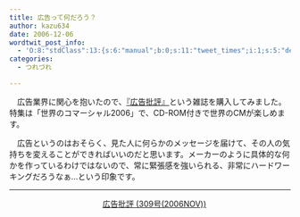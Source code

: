 ```yaml
---
title: 広告って何だろう？
author: kazu634
date: 2006-12-06
wordtwit_post_info:
  - 'O:8:"stdClass":13:{s:6:"manual";b:0;s:11:"tweet_times";i:1;s:5:"delay";i:0;s:7:"enabled";i:1;s:10:"separation";s:2:"60";s:7:"version";s:3:"3.7";s:14:"tweet_template";b:0;s:6:"status";i:2;s:6:"result";a:0:{}s:13:"tweet_counter";i:2;s:13:"tweet_log_ids";a:1:{i:0;i:2675;}s:9:"hash_tags";a:0:{}s:8:"accounts";a:1:{i:0;s:7:"kazu634";}}'
categories:
  - つれづれ

---
```

<div class="section">
<p>
    　広告業界に関心を抱いたので、<a href="https://www.amazon.co.jp/exec/obidos/ASIN/4944079427/goodpic-22/" onclick="__gaTracker('send', 'event', 'outbound-article', 'https://www.amazon.co.jp/exec/obidos/ASIN/4944079427/goodpic-22/', '『広告批評』');" target="_top">『広告批評』</a>という雑誌を購入してみました。特集は「世界のコマーシャル2006」で、CD-ROM付きで世界のCMが楽しめます。
</p>
  
<p>
    　広告というのはおそらく、見た人に何らかのメッセージを届けて、その人の気持ちを変えることができればいいのだと思います。メーカーのように具体的な何かを作っているわけではないので、常に緊張感を強いられる、非常にハードワーキングだろうなぁ…という印象です。
</p>
  
<hr />
  
<center>
    &#160;&#160; &#160;<a href="https://www.amazon.co.jp/exec/obidos/ASIN/4944079427/goodpic-22/" onclick="__gaTracker('send', 'event', 'outbound-article', 'https://www.amazon.co.jp/exec/obidos/ASIN/4944079427/goodpic-22/', '広告批評 (309号(2006NOV))');" target="_top">広告批評 (309号(2006NOV))</a><br />
</center>
</div>
